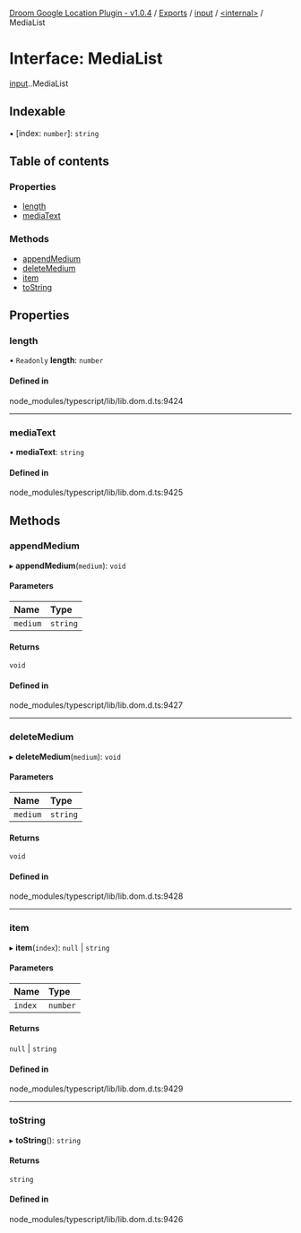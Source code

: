 [Droom Google Location Plugin - v1.0.4](../README.md) / [Exports](../modules.md) / [input](../modules/input.md) / [<internal\>](../modules/input._internal_.md) / MediaList

# Interface: MediaList

[input](../modules/input.md).[<internal>](../modules/input._internal_.md).MediaList

## Indexable

▪ [index: `number`]: `string`

## Table of contents

### Properties

- [length](input._internal_.MediaList.md#length)
- [mediaText](input._internal_.MediaList.md#mediatext)

### Methods

- [appendMedium](input._internal_.MediaList.md#appendmedium)
- [deleteMedium](input._internal_.MediaList.md#deletemedium)
- [item](input._internal_.MediaList.md#item)
- [toString](input._internal_.MediaList.md#tostring)

## Properties

### length

• `Readonly` **length**: `number`

#### Defined in

node_modules/typescript/lib/lib.dom.d.ts:9424

___

### mediaText

• **mediaText**: `string`

#### Defined in

node_modules/typescript/lib/lib.dom.d.ts:9425

## Methods

### appendMedium

▸ **appendMedium**(`medium`): `void`

#### Parameters

| Name | Type |
| :------ | :------ |
| `medium` | `string` |

#### Returns

`void`

#### Defined in

node_modules/typescript/lib/lib.dom.d.ts:9427

___

### deleteMedium

▸ **deleteMedium**(`medium`): `void`

#### Parameters

| Name | Type |
| :------ | :------ |
| `medium` | `string` |

#### Returns

`void`

#### Defined in

node_modules/typescript/lib/lib.dom.d.ts:9428

___

### item

▸ **item**(`index`): ``null`` \| `string`

#### Parameters

| Name | Type |
| :------ | :------ |
| `index` | `number` |

#### Returns

``null`` \| `string`

#### Defined in

node_modules/typescript/lib/lib.dom.d.ts:9429

___

### toString

▸ **toString**(): `string`

#### Returns

`string`

#### Defined in

node_modules/typescript/lib/lib.dom.d.ts:9426
